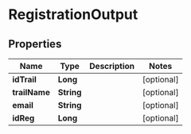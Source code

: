 

# RegistrationOutput

## Properties

Name | Type | Description | Notes
------------ | ------------- | ------------- | -------------
**idTrail** | **Long** |  |  [optional]
**trailName** | **String** |  |  [optional]
**email** | **String** |  |  [optional]
**idReg** | **Long** |  |  [optional]




